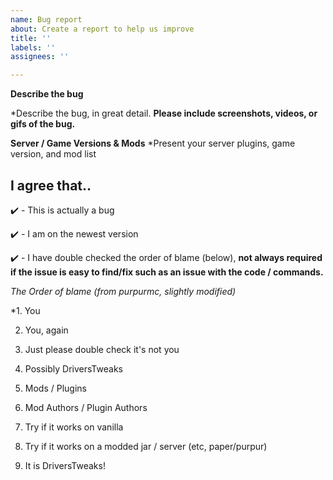 ```yaml
---
name: Bug report
about: Create a report to help us improve
title: ''
labels: ''
assignees: ''

---
```


**Describe the bug**

*Describe the bug, in great detail.
**Please include screenshots, videos, or gifs of the bug.**





**Server / Game Versions & Mods**
*Present your server plugins, game version, and mod list


## I agree that..

✔️ - This is actually a bug

✔️ - I am on the newest version 

✔️ - I have double checked the order of blame (below), **not always required if the issue is easy to find/fix such as an issue with the code / commands.**

*The Order of blame (from purpurmc, slightly modified)*

*1. You

2. You, again

3. Just please double check it's not you

4. Possibly DriversTweaks 

5. Mods / Plugins

6. Mod Authors / Plugin Authors

7. Try if it works on vanilla

8. Try if it works on a modded jar / server (etc, paper/purpur)

9. It is DriversTweaks!
